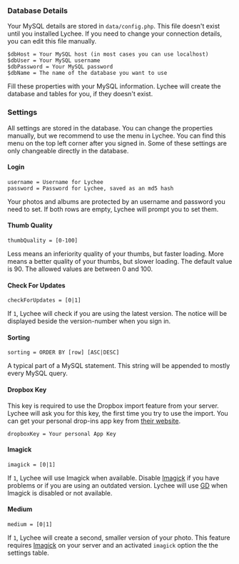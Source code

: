 ### Database Details

Your MySQL details are stored in `data/config.php`. This file doesn't exist until you installed Lychee. If you need to change your connection details, you can edit this file manually.



	$dbHost = Your MySQL host (in most cases you can use localhost)
	$dbUser = Your MySQL username
	$dbPassword = Your MySQL password
	$dbName = The name of the database you want to use

Fill these properties with your MySQL information. Lychee will create the database and tables for you, if they doesn't exist.

### Settings

All settings are stored in the database. You can change the properties manually, but we recommend to use the menu in Lychee. You can find this menu on the top left corner after you signed in. Some of these settings are only changeable directly in the database.

#### Login

	username = Username for Lychee
	password = Password for Lychee, saved as an md5 hash

Your photos and albums are protected by an username and password you need to set. If both rows are empty, Lychee will prompt you to set them. 

#### Thumb Quality

	thumbQuality = [0-100]

Less means an inferiority quality of your thumbs, but faster loading. More means a better quality of your thumbs, but slower loading. The default value is 90. The allowed values are between 0 and 100.

#### Check For Updates

	checkForUpdates = [0|1]
	
If `1`, Lychee will check if you are using the latest version. The notice will be displayed beside the version-number when you sign in.

#### Sorting

	sorting = ORDER BY [row] [ASC|DESC]

A typical part of a MySQL statement. This string will be appended to mostly every MySQL query.

#### Dropbox Key

This key is required to use the Dropbox import feature from your server. Lychee will ask you for this key, the first time you try to use the import. You can get your personal drop-ins app key from [their website](https://www.dropbox.com/developers/apps/create).

	dropboxKey = Your personal App Key
	
#### Imagick

	imagick = [0|1]
	
If `1`, Lychee will use Imagick when available. Disable [Imagick](http://www.imagemagick.org) if you have problems or if you are using an outdated version. Lychee will use [GD](http://php.net/manual/en/book.image.php) when Imagick is disabled or not available.

#### Medium

	medium = [0|1]
	
If `1`, Lychee will create a second, smaller version of your photo. This feature requires [Imagick](http://www.imagemagick.org) on your server and an activated `imagick` option the the settings table.